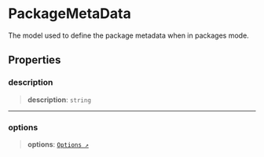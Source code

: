 # PackageMetaData

The model used to define the package metadata when in packages mode.

## Properties

### description

> **description**: `string`

***

### options

> **options**: [`Options ↗️`]( https://typedoc.org/api/classes/Configuration.Options.html )
